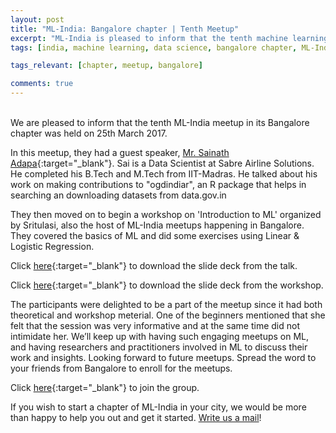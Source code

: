 ```yaml
---
layout: post
title: "ML-India: Bangalore chapter | Tenth Meetup"
excerpt: "ML-India is pleased to inform that the tenth machine learning meetup in its Bangalore chapter was held on 25th March 2017. The meetup revolved arounddiscussion about the contributions to 'ogdindiar', a package that helps in searching an downloading datasets from data.gov.in, and also had a workshop on Introduction to ML."
tags: [india, machine learning, data science, bangalore chapter, ML-India, meetup]

tags_relevant: [chapter, meetup, bangalore]

comments: true
---
```

<br>
We are pleased to inform that the tenth ML-India meetup in its Bangalore chapter was held on 25th March 2017.

In this meetup, they had a guest speaker, [Mr. Sainath Adapa](https://www.linkedin.com/in/sainathadapa){:target="_blank"}. Sai is a Data Scientist at Sabre Airline Solutions. He completed his B.Tech and M.Tech from IIT-Madras. He talked about his work on making contributions to "ogdindiar", an R package that helps in searching an downloading datasets from data.gov.in
  
They then moved on to begin a workshop on 'Introduction to ML' organized by Sritulasi, also the host of ML-India meetups happening in Bangalore. They covered the basics of ML and did some exercises using Linear & Logistic Regression.

Click [here](https://github.com/ML-India/ML-India-Bangalore-Chapter/blob/master/Presentations/10th%20meetup%20searchanddownloaddatasetsfromdata-170325095929.pdf){:target="_blank"} to download the slide deck from the talk.

Click [here](https://github.com/ML-India/ML-India-Bangalore-Chapter/blob/master/Presentations/ML%20inda%20intro%20ppt%20MLPPT_pdf.pdf){:target="_blank"} to download the slide deck from the workshop.

The participants were delighted to be a part of the meetup since it had both theoretical and workshop meterial. One of the beginners mentioned that she felt that the session was very informative and at the same time did not intimidate her. We’ll keep up with having such engaging meetups on ML, and having researchers and practitioners involved in ML to discuss their work and insights. Looking forward to future meetups. Spread the word to your friends from Bangalore to enroll for the meetups.


Click [here](http://www.meetup.com/Machine-Learning-India-Bangalore/){:target="_blank"} to join the group.

If you wish to start a chapter of ML-India in your city, we would be more than happy to help you out and get it started. <a href="mailto:varun@aspiringminds.com" target="_top">Write us a mail</a>!
